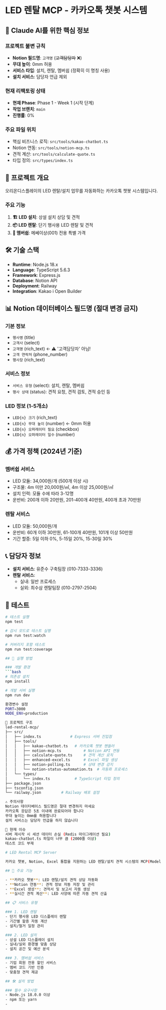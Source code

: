 # LED 렌탈 MCP - 카카오톡 챗봇 시스템

## 🚨 Claude AI를 위한 핵심 정보

### 프로젝트 불변 규칙
- **Notion 필드명**: `고객명` (~~고객담당자~~ ❌)
- **무대 높이**: 0mm 허용
- **서비스 타입**: 설치, 렌탈, 멤버쉽 (정확히 이 명칭 사용)
- **설치 서비스**: 담당자 언급 제외

### 현재 리팩토링 상태
- **현재 Phase**: Phase 1 - Week 1 (시작 단계)
- **작업 브랜치**: `main`
- **진행률**: 0%

### 주요 파일 위치
- 핵심 비즈니스 로직: `src/tools/kakao-chatbot.ts`
- Notion 연동: `src/tools/notion-mcp.ts`
- 견적 계산: `src/tools/calculate-quote.ts`
- 타입 정의: `src/types/index.ts`

## 🎯 프로젝트 개요

오리온디스플레이의 LED 렌탈/설치 업무를 자동화하는 카카오톡 챗봇 시스템입니다.

### 주요 기능
1. **🏗️ LED 설치**: 상설 설치 상담 및 견적
2. **📦 LED 렌탈**: 단기 행사용 LED 렌탈 및 견적  
3. **👥 멤버쉽**: 메쎄이상(001) 전용 특별 가격

## 🛠️ 기술 스택
- **Runtime**: Node.js 18.x
- **Language**: TypeScript 5.6.3
- **Framework**: Express.js
- **Database**: Notion API
- **Deployment**: Railway
- **Integration**: Kakao i Open Builder

## 📊 Notion 데이터베이스 필드명 (절대 변경 금지)

### 기본 정보
- `행사명` (title)
- `고객사` (select)
- `고객명` (rich_text) ← ⚠️ '고객담당자' 아님!
- `고객 연락처` (phone_number)
- `행사장` (rich_text)

### 서비스 정보
- `서비스 유형` (select): 설치, 렌탈, 멤버쉽
- `행사 상태` (status): 견적 요청, 견적 검토, 견적 승인 등

### LED 정보 (1-5개소)
- `LED{n} 크기` (rich_text)
- `LED{n} 무대 높이` (number) ← 0mm 허용
- `LED{n} 오퍼레이터 필요` (checkbox)
- `LED{n} 오퍼레이터 일수` (number)

## 💰 가격 정책 (2024년 기준)

### 멤버쉽 서비스
- LED 모듈: 34,000원/개 (500개 이상 시)
- 구조물: 4m 미만 20,000원/㎡, 4m 이상 25,000원/㎡
- 설치 인력: 모듈 수에 따라 3-12명
- 운반비: 200개 이하 20만원, 201-400개 40만원, 400개 초과 70만원

### 렌탈 서비스  
- LED 모듈: 50,000원/개
- 운반비: 60개 이하 30만원, 61-100개 40만원, 101개 이상 50만원
- 기간 할증: 5일 이하 0%, 5-15일 20%, 15-30일 30%

## 📞 담당자 정보
- **설치 서비스**: 유준수 구축팀장 (010-7333-3336)
- **렌탈 서비스**: 
  - 실내: 일반 프로세스
  - 실외: 최수삼 렌탈팀장 (010-2797-2504)

## 🧪 테스트

```bash
# 테스트 실행
npm test

# 감시 모드로 테스트 실행
npm run test:watch

# 커버리지 포함 테스트
npm run test:coverage

## 🚀 실행 방법

### 개발 환경
```bash
# 의존성 설치
npm install

# 개발 서버 실행
npm run dev

환경변수 설정
PORT=3000
NODE_ENV=production

📁 프로젝트 구조
led-rental-mcp/
├── src/
│   ├── index.ts             # Express 서버 진입점
│   ├── tools/
│   │   ├── kakao-chatbot.ts   # 카카오톡 챗봇 핸들러
│   │   ├── notion-mcp.ts          # Notion API 연동
│   │   ├── calculate-quote.ts     # 견적 계산 로직
│   │   ├── enhanced-excel.ts      # Excel 파일 생성
│   │   ├── notion-polling.ts      # 상태 변경 감지
│   │   └── notion-status-automation.ts  # 자동화 프로세스
│   └── types/
│       └── index.ts           # TypeScript 타입 정의
├── package.json
├── tsconfig.json
└── railway.json         # Railway 배포 설정

⚠️ 주의사항
Notion 데이터베이스 필드명은 절대 변경하지 마세요
카카오톡 응답은 5초 이내에 완료되어야 합니다
무대 높이는 0mm를 허용합니다
설치 서비스는 담당자 언급을 하지 않습니다

🔄 현재 이슈
서버 재시작 시 세션 데이터 손실 (Redis 마이그레이션 필요)
kakao-chatbot.ts 파일이 너무 큼 (2000줄 이상)
테스트 코드 부재

# LED Rental MCP Server

카카오 챗봇, Notion, Excel 통합을 지원하는 LED 렌탈/설치 견적 시스템의 MCP(Model Context Protocol) 서버입니다.

## 🚀 주요 기능

- **카카오 챗봇**: LED 렌탈/설치 견적 상담 자동화
- **Notion 연동**: 견적 정보 자동 저장 및 관리
- **Excel 생성**: 견적서 및 보고서 자동 생성
- **실시간 견적 계산**: LED 사양에 따른 자동 견적 산출

## 📋 서비스 유형

### 1. LED 렌탈
- 단기 행사용 LED 디스플레이 렌탈
- 기간별 할증 자동 계산
- 설치/철거 일정 관리

### 2. LED 설치
- 상설 LED 디스플레이 설치
- 실내/실외 환경별 맞춤 상담
- 설치 공간 및 예산 분석

### 3. 멤버쉽 서비스
- 기업 회원 전용 할인 서비스
- 멤버 코드 기반 인증
- 맞춤형 견적 제공

## 🛠️ 설치 방법

### 필수 요구사항
- Node.js 18.0.0 이상
- npm 또는 yarn
- 
